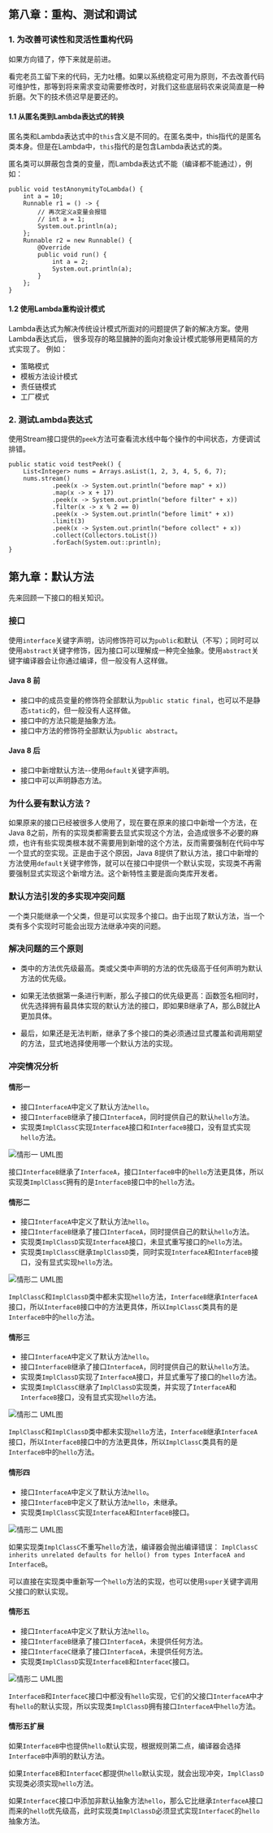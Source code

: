 ## 第八章：重构、测试和调试
### 1. 为改善可读性和灵活性重构代码
如果方向错了，停下来就是前进。

看完老员工留下来的代码，无力吐槽。如果以系统稳定可用为原则，不去改善代码可维护性，那等到将来需求变动需要修改时，对我们这些底层码农来说简直是一种折磨。欠下的技术债迟早是要还的。

#### 1.1 从匿名类到Lambda表达式的转换
匿名类和Lambda表达式中的`this`含义是不同的。在匿名类中，this指代的是匿名类本身。但是在Lambda中，`this`指代的是包含Lambda表达式的类。

匿名类可以屏蔽包含类的变量，而Lambda表达式不能（编译都不能通过），例如：
```
public void testAnonymityToLambda() {
    int a = 10;
    Runnable r1 = () -> {
        // 再次定义a变量会报错
        // int a = 1;
        System.out.println(a);
    };
    Runnable r2 = new Runnable() {
        @Override
        public void run() {
            int a = 2;
            System.out.println(a);
        }
    };
}
```

#### 1.2 使用Lambda重构设计模式
Lambda表达式为解决传统设计模式所面对的问题提供了新的解决方案。使用Lambda表达式后， 很多现存的略显臃肿的面向对象设计模式能够用更精简的方式实现了。
例如：
- 策略模式
- 模板方法设计模式
- 责任链模式
- 工厂模式

### 2. 测试Lambda表达式
使用Stream接口提供的`peek`方法可查看流水线中每个操作的中间状态，方便调试排错。

```
public static void testPeek() {
    List<Integer> nums = Arrays.asList(1, 2, 3, 4, 5, 6, 7);
    nums.stream()
            .peek(x -> System.out.println("before map" + x))
            .map(x -> x + 17)
            .peek(x -> System.out.println("before filter" + x))
            .filter(x -> x % 2 == 0)
            .peek(x -> System.out.println("before limit" + x))
            .limit(3)
            .peek(x -> System.out.println("before collect" + x))
            .collect(Collectors.toList())
            .forEach(System.out::println);
}
```

## 第九章：默认方法

先来回顾一下接口的相关知识。

### 接口

使用`interface`关键字声明，访问修饰符可以为`public`和默认（不写）；同时可以使用`abstract`关键字修饰，因为接口可以理解成一种完全抽象。使用`abstract`关键字编译器会让你通过编译，但一般没有人这样做。

#### Java 8 前

- 接口中的成员变量的修饰符全部默认为`public static final`，也可以不是静态`static`的，但一般没有人这样做。
- 接口中的方法只能是抽象方法。
- 接口中方法的修饰符全部默认为`public abstract`。

#### Java 8 后

- 接口中新增默认方法--使用`default`关键字声明。
- 接口中可以声明静态方法。

### 为什么要有默认方法？
如果原来的接口已经被很多人使用了，现在要在原来的接口中新增一个方法，在Java 8之前，所有的实现类都需要去显式实现这个方法，会造成很多不必要的麻烦，也许有些实现类根本就不需要用到新增的这个方法，反而需要强制在代码中写一个显式的空实现。正是由于这个原因，Java 8提供了默认方法，接口中新增的方法使用`default`关键字修饰，就可以在接口中提供一个默认实现，实现类不再需要强制显式实现这个新增方法。这个新特性主要是面向类库开发者。

### 默认方法引发的多实现冲突问题
一个类只能继承一个父类，但是可以实现多个接口。由于出现了默认方法，当一个类有多个实现时可能会出现方法继承冲突的问题。

### 解决问题的三个原则
- 类中的方法优先级最高。类或父类中声明的方法的优先级高于任何声明为默认方法的优先级。

- 如果无法依据第一条进行判断，那么子接口的优先级更高：函数签名相同时，优先选择拥有最具体实现的默认方法的接口，即如果B继承了A，那么B就比A更加具体。

- 最后，如果还是无法判断，继承了多个接口的类必须通过显式覆盖和调用期望的方法，显式地选择使用哪一个默认方法的实现。

### 冲突情况分析
#### 情形一
- 接口`InterfaceA`中定义了默认方法`hello`。
- 接口`InterfaceB`继承了接口`InterfaceA`，同时提供自己的默认`hello`方法。
- 实现类`ImplClassC`实现`InterfaceA`接口和`InterfaceB`接口，没有显式实现`hello`方法。

![情形一 UML图](../assets/9-case1.png)

接口`InterfaceB`继承了`InterfaceA`，接口`InterfaceB`中的`hello`方法更具体，所以实现类`ImplClassC`拥有的是`InterfaceB`接口中的`hello`方法。

#### 情形二
- 接口`InterfaceA`中定义了默认方法`hello`。
- 接口`InterfaceB`继承了接口`InterfaceA`，同时提供自己的默认`hello`方法。
- 实现类`ImplClassD`实现`InterfaceA`接口，未显式重写接口的`hello`方法。
- 实现类`ImplClassC`继承`ImplClassD`类，同时实现`InterfaceA`和`InterfaceB`接口，没有显式实现`hello`方法。

![情形二 UML图](../assets/9-case2.png)

`ImplClassC`和`ImplClassD`类中都未实现`hello`方法，`InterfaceB`继承`InterfaceA`接口，所以`InterfaceB`接口中的方法更具体，所以`ImplClassC`类具有的是`InterfaceB`中的`hello`方法。

#### 情形三
- 接口`InterfaceA`中定义了默认方法`hello`。
- 接口`InterfaceB`继承了接口`InterfaceA`，同时提供自己的默认`hello`方法。
- 实现类`ImplClassD`实现了`InterfaceA`接口，并显式重写了接口的`hello`方法。
- 实现类`ImplClassC`继承了`ImplClassD`实现类，并实现了`InterfaceA`和`InterfaceB`接口，没有显式实现`hello`方法。

![情形二 UML图](../assets/9-case3.png)

`ImplClassC`和`ImplClassD`类中都未实现`hello`方法，`InterfaceB`继承`InterfaceA`接口，所以`InterfaceB`接口中的方法更具体，所以`ImplClassC`类具有的是`InterfaceB`中的`hello`方法。

#### 情形四
- 接口`InterfaceA`中定义了默认方法`hello`。
- 接口`InterfaceB`中定义了默认方法`hello`，未继承。
- 实现类`ImplClassC`实现`InterfaceA`和`InterfaceB`接口。

![情形二 UML图](../assets/9-case4.png)

如果实现类`ImplClassC`不重写`hello`方法，编译器会抛出编译错误：
`ImplClassC inherits unrelated defaults for hello() from types InterfaceA and InterfaceB`。

可以直接在实现类中重新写一个`hello`方法的实现，也可以使用`super`关键字调用父接口的默认实现。

#### 情形五
- 接口`InterfaceA`中定义了默认方法`hello`。
- 接口`InterfaceB`继承了接口`InterfaceA`，未提供任何方法。
- 接口`InterfaceC`继承了接口`InterfaceA`，未提供任何方法。
- 实现类`ImplClassD`实现`InterfaceB`和`InterfaceC`接口。

![情形二 UML图](../assets/9-case5.png)

`InterfaceB`和`InterfaceC`接口中都没有`hello`实现，它们的父接口`InterfaceA`中才有`hello`的默认实现，所以实现类`ImplClassD`拥有接口`InterfaceA`中`hello`方法。

#### 情形五扩展
如果`InterfaceB`中也提供`hello`默认实现，根据规则第二点，编译器会选择`InterfaceB`中声明的默认方法。

如果`InterfaceB`和`InterfaceC`都提供`hello`默认实现，就会出现冲突，`ImplClassD`实现类必须实现`hello`方法。

如果`InterfaceC`接口中添加非默认抽象方法`hello`，那么它比继承`InterfaceA`接口而来的`hello`优先级高，此时实现类`ImplClassD`必须显式实现`InterfaceC`的`hello`抽象方法。